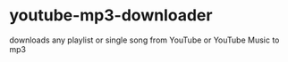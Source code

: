 # youtube-mp3-downloader
downloads any playlist or single song from YouTube or YouTube Music to mp3 
